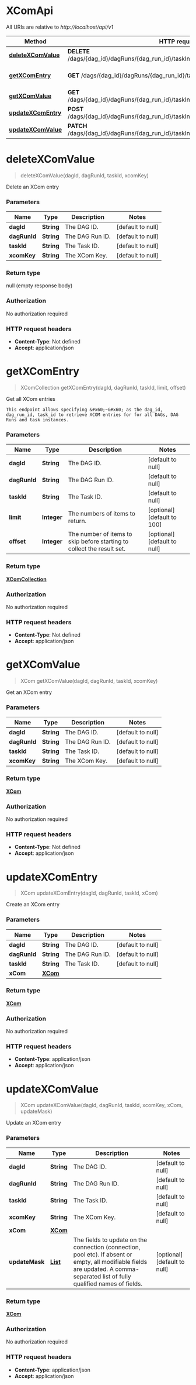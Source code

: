 # XComApi

All URIs are relative to *http://localhost/api/v1*

Method | HTTP request | Description
------------- | ------------- | -------------
[**deleteXComValue**](XComApi.md#deleteXComValue) | **DELETE** /dags/{dag_id}/dagRuns/{dag_run_id}/taskInstances/{task_id}/xcomEntries/{key} | Delete an XCom entry
[**getXComEntry**](XComApi.md#getXComEntry) | **GET** /dags/{dag_id}/dagRuns/{dag_run_id}/taskInstances/{task_id}/xcomEntries | Get all XCom entries
[**getXComValue**](XComApi.md#getXComValue) | **GET** /dags/{dag_id}/dagRuns/{dag_run_id}/taskInstances/{task_id}/xcomEntries/{key} | Get an XCom entry
[**updateXComEntry**](XComApi.md#updateXComEntry) | **POST** /dags/{dag_id}/dagRuns/{dag_run_id}/taskInstances/{task_id}/xcomEntries | Create an XCom entry
[**updateXComValue**](XComApi.md#updateXComValue) | **PATCH** /dags/{dag_id}/dagRuns/{dag_run_id}/taskInstances/{task_id}/xcomEntries/{key} | Update an XCom entry


<a name="deleteXComValue"></a>
# **deleteXComValue**
> deleteXComValue(dagId, dagRunId, taskId, xcomKey)

Delete an XCom entry

### Parameters

Name | Type | Description  | Notes
------------- | ------------- | ------------- | -------------
 **dagId** | **String**| The DAG ID. | [default to null]
 **dagRunId** | **String**| The DAG Run ID. | [default to null]
 **taskId** | **String**| The Task ID. | [default to null]
 **xcomKey** | **String**| The XCom Key. | [default to null]

### Return type

null (empty response body)

### Authorization

No authorization required

### HTTP request headers

- **Content-Type**: Not defined
- **Accept**: application/json

<a name="getXComEntry"></a>
# **getXComEntry**
> XComCollection getXComEntry(dagId, dagRunId, taskId, limit, offset)

Get all XCom entries

    This endpoint allows specifying &#x60;~&#x60; as the dag_id, dag_run_id, task_id to retrieve XCOM entries for for all DAGs, DAG Runs and task instances.

### Parameters

Name | Type | Description  | Notes
------------- | ------------- | ------------- | -------------
 **dagId** | **String**| The DAG ID. | [default to null]
 **dagRunId** | **String**| The DAG Run ID. | [default to null]
 **taskId** | **String**| The Task ID. | [default to null]
 **limit** | **Integer**| The numbers of items to return. | [optional] [default to 100]
 **offset** | **Integer**| The number of items to skip before starting to collect the result set. | [optional] [default to null]

### Return type

[**XComCollection**](..//Models/XComCollection.md)

### Authorization

No authorization required

### HTTP request headers

- **Content-Type**: Not defined
- **Accept**: application/json

<a name="getXComValue"></a>
# **getXComValue**
> XCom getXComValue(dagId, dagRunId, taskId, xcomKey)

Get an XCom entry

### Parameters

Name | Type | Description  | Notes
------------- | ------------- | ------------- | -------------
 **dagId** | **String**| The DAG ID. | [default to null]
 **dagRunId** | **String**| The DAG Run ID. | [default to null]
 **taskId** | **String**| The Task ID. | [default to null]
 **xcomKey** | **String**| The XCom Key. | [default to null]

### Return type

[**XCom**](..//Models/XCom.md)

### Authorization

No authorization required

### HTTP request headers

- **Content-Type**: Not defined
- **Accept**: application/json

<a name="updateXComEntry"></a>
# **updateXComEntry**
> XCom updateXComEntry(dagId, dagRunId, taskId, xCom)

Create an XCom entry

### Parameters

Name | Type | Description  | Notes
------------- | ------------- | ------------- | -------------
 **dagId** | **String**| The DAG ID. | [default to null]
 **dagRunId** | **String**| The DAG Run ID. | [default to null]
 **taskId** | **String**| The Task ID. | [default to null]
 **xCom** | [**XCom**](..//Models/XCom.md)|  |

### Return type

[**XCom**](..//Models/XCom.md)

### Authorization

No authorization required

### HTTP request headers

- **Content-Type**: application/json
- **Accept**: application/json

<a name="updateXComValue"></a>
# **updateXComValue**
> XCom updateXComValue(dagId, dagRunId, taskId, xcomKey, xCom, updateMask)

Update an XCom entry

### Parameters

Name | Type | Description  | Notes
------------- | ------------- | ------------- | -------------
 **dagId** | **String**| The DAG ID. | [default to null]
 **dagRunId** | **String**| The DAG Run ID. | [default to null]
 **taskId** | **String**| The Task ID. | [default to null]
 **xcomKey** | **String**| The XCom Key. | [default to null]
 **xCom** | [**XCom**](..//Models/XCom.md)|  |
 **updateMask** | [**List**](..//Models/String.md)| The fields to update on the connection (connection, pool etc). If absent or empty, all modifiable fields are updated. A comma-separated list of fully qualified names of fields.  | [optional] [default to null]

### Return type

[**XCom**](..//Models/XCom.md)

### Authorization

No authorization required

### HTTP request headers

- **Content-Type**: application/json
- **Accept**: application/json

